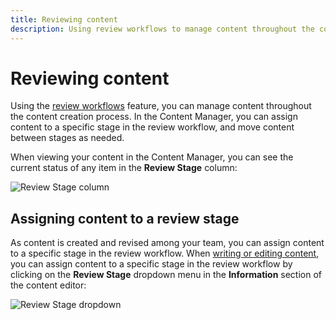 ```yaml
---
title: Reviewing content
description: Using review workflows to manage content throughout the content creation process.
---
```


# Reviewing content <EntrepriseBadge /> <AlphaBadge />

Using the [review workflows](/user-docs/settings/review-workflows) feature, you can manage content throughout the content creation process. In the Content Manager, you can assign content to a specific stage in the review workflow, and move content between stages as needed.

When viewing your content in the Content Manager, you can see the current status of any item in the **Review Stage** column:

![Review Stage column](/img/assets/content-manager/review-stage-column.png)

## Assigning content to a review stage

As content is created and revised among your team, you can assign content to a specific stage in the review workflow. When [writing or editing content](/user-docs/content-manager/writing-content), you can assign content to a specific stage in the review workflow by clicking on the **Review Stage** dropdown menu in the **Information** section of the content editor:

![Review Stage dropdown](/img/assets/content-manager/review-stage-dropdown.png)
